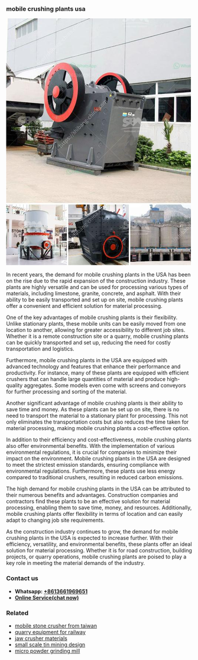 <h3>mobile crushing plants usa</h3><img src='1708408385.jpg' alt=''><p>In recent years, the demand for mobile crushing plants in the USA has been on the rise due to the rapid expansion of the construction industry. These plants are highly versatile and can be used for processing various types of materials, including limestone, granite, concrete, and asphalt. With their ability to be easily transported and set up on site, mobile crushing plants offer a convenient and efficient solution for material processing.</p><p>One of the key advantages of mobile crushing plants is their flexibility. Unlike stationary plants, these mobile units can be easily moved from one location to another, allowing for greater accessibility to different job sites. Whether it is a remote construction site or a quarry, mobile crushing plants can be quickly transported and set up, reducing the need for costly transportation and logistics.</p><p>Furthermore, mobile crushing plants in the USA are equipped with advanced technology and features that enhance their performance and productivity. For instance, many of these plants are equipped with efficient crushers that can handle large quantities of material and produce high-quality aggregates. Some models even come with screens and conveyors for further processing and sorting of the material.</p><p>Another significant advantage of mobile crushing plants is their ability to save time and money. As these plants can be set up on site, there is no need to transport the material to a stationary plant for processing. This not only eliminates the transportation costs but also reduces the time taken for material processing, making mobile crushing plants a cost-effective option.</p><p>In addition to their efficiency and cost-effectiveness, mobile crushing plants also offer environmental benefits. With the implementation of various environmental regulations, it is crucial for companies to minimize their impact on the environment. Mobile crushing plants in the USA are designed to meet the strictest emission standards, ensuring compliance with environmental regulations. Furthermore, these plants use less energy compared to traditional crushers, resulting in reduced carbon emissions.</p><p>The high demand for mobile crushing plants in the USA can be attributed to their numerous benefits and advantages. Construction companies and contractors find these plants to be an effective solution for material processing, enabling them to save time, money, and resources. Additionally, mobile crushing plants offer flexibility in terms of location and can easily adapt to changing job site requirements.</p><p>As the construction industry continues to grow, the demand for mobile crushing plants in the USA is expected to increase further. With their efficiency, versatility, and environmental benefits, these plants offer an ideal solution for material processing. Whether it is for road construction, building projects, or quarry operations, mobile crushing plants are poised to play a key role in meeting the material demands of the industry.</p><h3>Contact us</h3><ul><li><strong>Whatsapp:&nbsp;<a href="https://wa.me/8613661969651">+8613661969651</a></strong></li><li><a href="https://swt.shibang-china.com/?git&amp;zhl&amp;mobile crushing plants usa"><strong>Online Service(chat now)</strong></a></li></ul><h3>Related</h3><ul><li><a href='mobile stone crusher from taiwan.md'>mobile stone crusher from taiwan</a></li><li><a href='quarry equipment for railway.md'>quarry equipment for railway</a></li><li><a href='jaw crusher materials.md'>jaw crusher materials</a></li><li><a href='small scale tin mining design.md'>small scale tin mining design</a></li><li><a href='micro powder grinding mill.md'>micro powder grinding mill</a></li></ul>